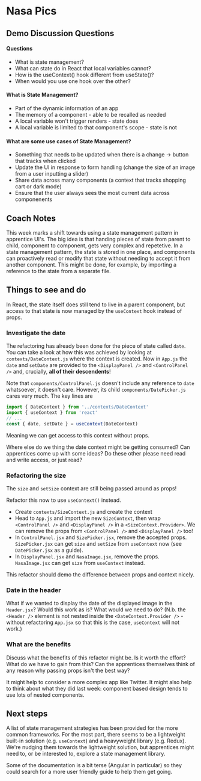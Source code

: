 # Nasa Pics

## Demo Discussion Questions

#### Questions
* What is state management?
* What can state do in React that local variables cannot?
* How is the useContext() hook different from useState()?
* When would you use one hook over the other?

#### What is State Management?
* Part of the dynamic information of an app
* The memory of a component  - able to be recalled as needed 
* A local variable won't trigger renders - state does
* A local variable is limited to that component's scope - state is not

#### What are some use cases of State Management?
* Something that needs to be updated when there is a change -> button that tracks when clicked
* Update the UI in response to form handling (change the size of an image from a user inputting a slider)
* Share data across many components (a context that tracks shopping cart or dark mode)
* Ensure that the user always sees the most current data across componenents

## Coach Notes

This week marks a shift towards using a state management pattern in apprentice
UI's. The big idea is that handing pieces of state from parent to child,
component to component, gets very complex and repetetive. In a state management
pattern, the state is stored in one place, and components can proactively read
or modify that state without needing to accept it from another component. This
might be done, for example, by importing a reference to the state from a
separate file.

## Things to see and do

In React, the state itself does still tend to live in a parent component, but
access to that state is now managed by the `useContext` hook instead of props.

### Investigate the date

The refactoring has already been done for the piece of state called `date`. You
can take a look at how this was achieved by looking at `contexts/DateContext.js`
where the context is created. Now in `App.js` the `date` and `setDate` are
provided to the `<DisplayPanel />` and `<ControlPanel />` and, crucially, **all
of their descendents**!

Note that `components/ControlPanel.js` doesn't include any reference to `date`
whatsoever, it doesn't care. However, its child `components/DatePicker.js` cares
very much. The key lines are

```js
import { DateContext } from '../contexts/DateContext'
import { useContext } from 'react'
// ...
const { date, setDate } = useContext(DateContext)
```

Meaning we can get access to this context without props.

Where else do we thing the date context might be getting consumed? Can
apprentices come up with some ideas? Do these other please need read and write
access, or just read?

### Refactoring the size

The `size` and `setSize` context are still being passed around as props!

Refactor this now to use `useContext()` instead.

- Create `contexts/SizeContext.js` and create the context
- Head to `App.js` and import the new `SizeContext`, then wrap
  `<ControlPanel />` and `<DisplayPanel />` in a `<SizeContext.Provider>`. We
  can remove the props from `<ControlPanel />` and `<DisplayPanel />` too!
- In `ControlPanel.jsx` and `SizePicker.jsx`, remove the accepted props.
  `SizePicker.jsx` can get `size` and `setSize` from `useContext` now (see
  `DatePicker.jsx` as a guide).
- In `DisplayPanel.jsx` and `NasaImage.jsx`, remove the props. `NasaImage.jsx`
  can get `size` from `useContext` instead.

This refactor should demo the difference between props and context nicely.

### Date in the header

What if we wanted to display the date of the displayed image in the
`Header.jsx`? Would this work as is? What would we need to do? (N.b. the
`<Header />` element is not nested inside the `<DateContext.Provider />` -
without refactoring `App.jsx` so that this is the case, `useContext` will not
work.)

### What are the benefits

Discuss what the benefits of this refactor might be. Is it worth the effort?
What do we have to gain from this? Can the apprentices themselves think of any
reason why passing props isn't the best way?

It might help to consider a more complex app like Twitter. It might also help to
think about what they did last week: component based design tends to use lots of
nested components.

## Next steps

A list of state management strategies has been provided for the more common
frameworks. For the most part, there seems to be a lightweight built-in solution
(e.g. `useContext`) and a heavyweight library (e.g. Redux). We're nudging them
towards the lightweight solution, but apprentices might need to, or be
interested to, explore a state management library.

Some of the documentation is a bit terse (Angular in particular) so they could
search for a more user friendly guide to help them get going.
